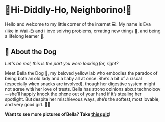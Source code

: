 # :wave:Hi-Diddly-Ho, Neighborino!:balloon:

Hello and welcome to my little corner of the internet :computer:. My name is Eva (like in [Wall-E](https://www.youtube.com/watch?v=1JVw8eofx8Q))
and I love solving problems, creating new things :yarn:, and being a lifelong learner :book:. 


## 🐾 About the Dog

*Let's be real, this is the part you were looking for, right?*

Meet Bella the Dog 🐶, my beloved yellow lab who embodies the paradox of being both an old lady and a baby all at once. She’s a bit of a rascal (especially when snacks are involved), though her digestive system might not agree with her love of treats. Bella has strong opinions about technology—she’ll happily knock the phone out of your hand if it’s stealing her spotlight. But despite her mischievous ways, she’s the softest, most lovable, and very good girl. 🦴💛

**Want to see more pictures of Bella? Take [this quiz](https://uquiz.com/7Hp2bi)!**
<!---
the-eva-a/the-eva-a is a ✨ special ✨ repository because its `README.md` (this file) appears on your GitHub profile.
You can click the Preview link to take a look at your changes.
--->
